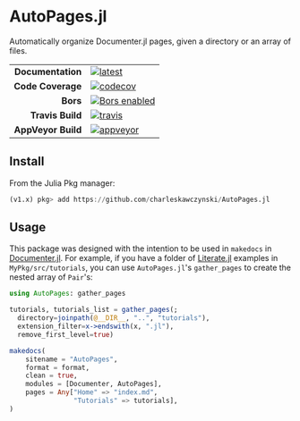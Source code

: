 # AutoPages.jl

Automatically organize Documenter.jl pages, given a directory or an array of files.

|||
|---------------------:|:----------------------------------------------|
| **Documentation**    | [![latest][docs-latest-img]][docs-latest-url] |
| **Code Coverage**    | [![codecov][codecov-img]][codecov-url]        |
| **Bors**             | [![Bors enabled][bors-img]][bors-url]         |
| **Travis Build**     | [![travis][travis-img]][travis-url]           |
| **AppVeyor Build**   | [![appveyor][appveyor-img]][appveyor-url]     |

[docs-latest-img]: https://img.shields.io/badge/docs-latest-blue.svg
[docs-latest-url]: https://charleskawczynski.github.io/AutoPages.jl/latest/

[codecov-img]: https://codecov.io/gh/charleskawczynski/AutoPages.jl/branch/master/graph/badge.svg
[codecov-url]: https://codecov.io/gh/charleskawczynski/AutoPages.jl

[bors-img]: https://bors.tech/images/badge_small.svg
[bors-url]: https://app.bors.tech/repositories/24499

[travis-img]: https://travis-ci.org/charleskawczynski/AutoPages.jl.svg?branch=master
[travis-url]: https://travis-ci.org/charleskawczynski/AutoPages.jl

[appveyor-img]: https://ci.appveyor.com/api/projects/status/c6eykd0w94pmyjt8/branch/master?svg=true
[appveyor-url]: https://ci.appveyor.com/project/charleskawczynski/autopages-jl/branch/master

## Install

From the Julia Pkg manager:
```julia
(v1.x) pkg> add https://github.com/charleskawczynski/AutoPages.jl
```

## Usage

This package was designed with the intention to be used in `makedocs` in [Documenter.jl](https://github.com/JuliaDocs/Documenter.jl). For example, if you have a folder of [Literate.jl](https://github.com/fredrikekre/Literate.jl) examples in `MyPkg/src/tutorials`, you can use `AutoPages.jl`'s `gather_pages` to create the nested array of `Pair`'s:

```julia
using AutoPages: gather_pages

tutorials, tutorials_list = gather_pages(;
  directory=joinpath(@__DIR__, "..", "tutorials"),
  extension_filter=x->endswith(x, ".jl"),
  remove_first_level=true)

makedocs(
    sitename = "AutoPages",
    format = format,
    clean = true,
    modules = [Documenter, AutoPages],
    pages = Any["Home" => "index.md",
                "Tutorials" => tutorials],
)
```
